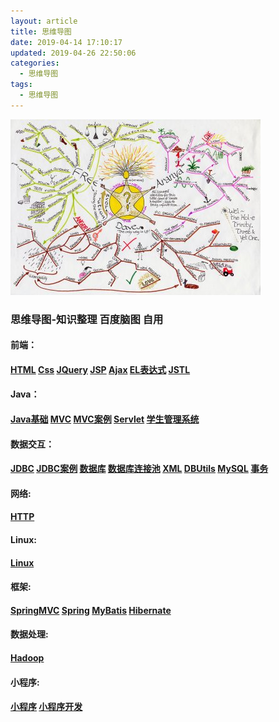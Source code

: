 ```yaml
---
layout: article
title: 思维导图
date: 2019-04-14 17:10:17
updated: 2019-04-26 22:50:06
categories: 
  - 思维导图
tags: 
  - 思维导图
---
```


![img](思维导图/Guru_Mindmap.jpg)



### 思维导图-知识整理	百度脑图		    自用

#### 前端：

#### [HTML](http://naotu.baidu.com/file/951ec7faee21af0d7b94ee824ddcbe19?token=d7db50ae11959597)	[Css](http://naotu.baidu.com/file/ca0c4759841da2ee53eca123a7900046?token=1750141306459a4d)		[JQuery](http://naotu.baidu.com/file/5564b57ad317c91b61ea8197f4a9c4aa?token=5ea6ebc9e64043ec)		[JSP](http://naotu.baidu.com/file/5949e7899962d777a62ce69ed8527d42?token=c0785ee7518e95b0)		[Ajax](http://naotu.baidu.com/file/b2f3571fadcd5c68ffa41c1e7063014c?token=b8a16e593fbea2c0)		[EL表达式](http://naotu.baidu.com/file/c12f3110c0a38fb0fd0fff1c41e2a4a0?token=5cd23d2a080cdd92)		[JSTL](http://naotu.baidu.com/file/cb32d73d5748347f6178b1fa0e3872b1?token=fa2668dc8c96ca1e)



#### Java：

#### [Java基础](http://naotu.baidu.com/file/d62593a4148e88d5e6e28e68d7564c36?token=1a68139eee85a24a)		[MVC](http://naotu.baidu.com/file/5f4ccac49ef73afea030c4a3a4439789?token=60f6f608b039e142)	[MVC案例](http://naotu.baidu.com/file/42ae1427319317382fc11af8b84b7839?token=e9b285267ac52579)	[Servlet]()	[学生管理系统](http://naotu.baidu.com/file/70e67b2081221d10961953ea982fe513?token=bf6436fd9c8cbadb)



#### 数据交互：

#### [JDBC](http://naotu.baidu.com/file/bdbc8d3e88cf289f89d474863b8dd235?token=d777b362e9227e99)	[JDBC案例](http://naotu.baidu.com/file/75b9d2b594a0b412af8a86bdd7e545a4?token=e813fe2b5efbc067)	[数据库](http://naotu.baidu.com/file/64930bbdf3be1498e5fff3eeec350b83?token=35a072eaf214a397)		[数据库连接池](http://naotu.baidu.com/file/158d19d9fde133b37fc53cfb2a6f263a?token=61af401f6ecbb307)	[XML](http://naotu.baidu.com/file/62cfbca4f5e3e2ca0c41278bc825e1b2?token=83670dd2c5767ba8)	[DBUtils](http://naotu.baidu.com/file/52849b052ae215b474a8a4664bad519c?token=34e0bbdd536acd0f)	[MySQL](http://naotu.baidu.com/file/732c4f6ab64d9ee7fbae2acdb89f713e?token=03c322b5244326f8)	[事务](http://naotu.baidu.com/file/1940c1974dda2e34f2ab092204fcdc2f?token=e03520fca5f9438a)



#### 网络:

#### [HTTP](http://naotu.baidu.com/file/ff2d367c2c60da0e4acd153757b9125c?token=7c6ccb61571fff2d)



#### Linux:

#### [Linux](http://naotu.baidu.com/file/5c7ab14433dfe538228ef2a54803d66e?token=75cca7af1d52fb43)



#### 框架:

#### [SpringMVC](http://naotu.baidu.com/file/f238694a3f70745b02db8c9a602868f4?token=5ab5259336211a9d)	[Spring](http://naotu.baidu.com/file/cd8234e1e70aa8657e85b2a69d2597fd?token=b9762d4ba7ed19a6)	[MyBatis](http://naotu.baidu.com/file/ee5738f64565b7ce31be59d028e1eeac?token=4cfc1e5a4d6dfdad)	[Hibernate](http://naotu.baidu.com/file/24b28c855096b8d73dc7593c98bffeed?token=dc4e4ac1d26842e5)



#### 数据处理:

#### [Hadoop](http://naotu.baidu.com/file/55696fc083bafe660b1cf8294257067d?token=1e2ac78e7dd33ee1)



#### 小程序:

#### [小程序](http://naotu.baidu.com/file/7640bbaa6a9b64d1bfe4161d5077b530?token=3c3ad42099f553bc)	[小程序开发](http://naotu.baidu.com/file/367cb35c2aa00cd93aefd72dc6aeb80b?token=38bb254d0a06427a)